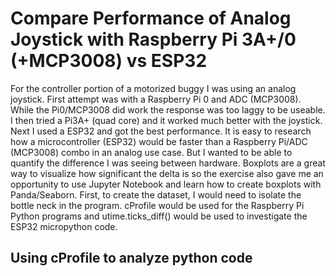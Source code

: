 # Compare Performance of Analog Joystick with Raspberry Pi 3A+/0 (+MCP3008) vs ESP32

For the controller portion of a motorized buggy I was using an analog joystick. First attempt was with a Raspberry Pi 0 and ADC (MCP3008). While the Pi0/MCP3008 did work the response was too laggy to be useable. I then tried a Pi3A+ (quad core) and it worked much better with the joystick. Next I used a ESP32 and got the best performance. It is easy to research how a microcontroller (ESP32) would be faster than a Raspberry Pi/ADC (MCP3008) combo in an analog use case. But I wanted to be able to quantify the difference I was seeing between hardware. Boxplots are a great way to visualize how significant the delta is so the exercise also gave me an opportunity to use Jupyter Notebook and learn how to create boxplots with Panda/Seaborn.​ First, to create the dataset, I would need to isolate the bottle neck in the program.  cProfile would be used for the Raspberry Pi Python programs and utime.ticks_diff() would be used to investigate the ESP32 micropython code.​​​


## Using cProfile to analyze python code